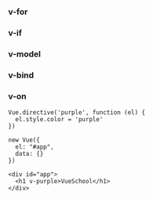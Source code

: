 ### v-for
### v-if
### v-model
### v-bind
### v-on

```
Vue.directive('purple', function (el) {
  el.style.color = 'purple'
})

new Vue({
  el: "#app",
  data: {}
})
```

```
<div id="app">
  <h1 v-purple>VueSchool</h1>
</div>
```
